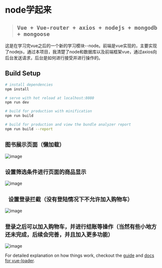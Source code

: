 # node学起来
>## ```Vue + Vue-router + axios + nodejs + mongodb + mongoose```

这是在学习完vue之后的一个新的学习模块--node。前端是vue实现的，主要实现了nodejs，通过本项目，我清楚了node和数据库以及前端框架vue，通过axios向后台发送请求，后台是如何进行接受并进行操作的。



## Build Setup

``` bash
# install dependencies
npm install

# serve with hot reload at localhost:8080
npm run dev

# build for production with minification
npm run build

# build for production and view the bundle analyzer report
npm run build --report
```

## ```图书展示页面（懒加载） ```
![image](https://github.com/thomaszhou63/node-web/static/1.gif)
## ```设置筛选条件进行页面的商品显示 ```
![image](https://github.com/thomaszhou63/node-web/static/2.gif)
## ``` 设置登录拦截（没有登陆情况下不允许加入购物车）```
![image](https://github.com/thomaszhou63/node-web/static/3.gif)
## ```登录之后可以加入购物车，并进行结账等操作（当然有些小地方还未完成，后续会完善，并且加入更多功能） ```
![image](https://github.com/thomaszhou63/node-web/static/4.gif)

For detailed explanation on how things work, checkout the [guide](http://vuejs-templates.github.io/webpack/) and [docs for vue-loader](http://vuejs.github.io/vue-loader).

